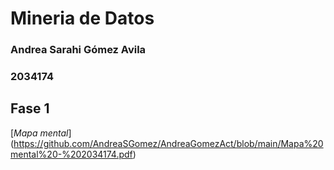 # Mineria de Datos
### Andrea Sarahi Gómez Avila 
### 2034174

## Fase 1

[*Mapa mental*] (https://github.com/AndreaSGomez/AndreaGomezAct/blob/main/Mapa%20mental%20-%202034174.pdf)
